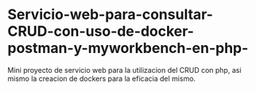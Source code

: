 # Servicio-web-para-consultar-CRUD-con-uso-de-docker-postman-y-myworkbench-en-php-
Mini proyecto de servicio web para la utilizacion del CRUD con php, asi mismo la creacion de dockers para la eficacia del mismo.
